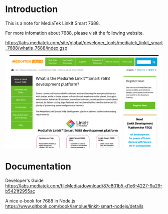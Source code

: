 # Introduction

This is a note for MediaTek LinkIt Smart 7688.

For more infomation about 7688, please visit the following website.

https://labs.mediatek.com/site/global/developer_tools/mediatek_linkit_smart_7688/whatis_7688/index.gsp

![7688 Website](pic/7688-website.png)

# Documentation

Developer's Guide https://labs.mediatek.com/fileMedia/download/87c801b5-d1e6-4227-9a29-b5421f2955ac

A nice e-book for 7688 in Node.js https://www.gitbook.com/book/iamblue/linkit-smart-nodejs/details



